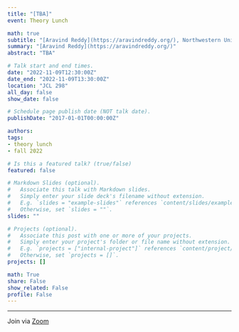 ```yaml
---
title: "[TBA]"
event: Theory Lunch

math: true
subtitle: "[Aravind Reddy](https://aravindreddy.org/), Northwestern University"
summary: "[Aravind Reddy](https://aravindreddy.org/)"
abstract: "TBA"

# Talk start and end times.
date: "2022-11-09T12:30:00Z"
date_end: "2022-11-09T13:30:00Z"
location: "JCL 298"
all_day: false
show_date: false

# Schedule page publish date (NOT talk date).
publishDate: "2017-01-01T00:00:00Z"

authors:
tags:
- theory lunch
- fall 2022

# Is this a featured talk? (true/false)
featured: false

# Markdown Slides (optional).
#   Associate this talk with Markdown slides.
#   Simply enter your slide deck's filename without extension.
#   E.g. `slides = "example-slides"` references `content/slides/example-slides.md`.
#   Otherwise, set `slides = ""`.
slides: ""

# Projects (optional).
#   Associate this post with one or more of your projects.
#   Simply enter your project's folder or file name without extension.
#   E.g. `projects = ["internal-project"]` references `content/project/deep-learning/index.md`.
#   Otherwise, set `projects = []`.
projects: []

math: True
share: False
show_related: False
profile: False
---
```


---

Join via [Zoom](https://uchicago.zoom.us/j/94843270509?pwd=am9RMW5jeHJsblVCekN6bmwzM3dlZz09)
